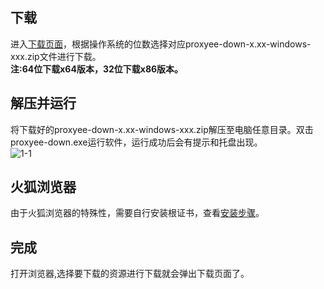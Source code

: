 ## 下载
进入[下载页面](https://github.com/monkeyWie/proxyee-down/releases)，根据操作系统的位数选择对应proxyee-down-x.xx-windows-xxx.zip文件进行下载。  
**注:64位下载x64版本，32位下载x86版本。**
## 解压并运行
将下载好的proxyee-down-x.xx-windows-xxx.zip解压至电脑任意目录。双击proxyee-down.exe运行软件，运行成功后会有提示和托盘出现。  
![1-1](https://github.com/monkeyWie/proxyee-down/raw/master/.guide/windows/imgs/1-1.png)
## 火狐浏览器
由于火狐浏览器的特殊性，需要自行安装根证书，查看[安装步骤](https://github.com/monkeyWie/proxyee-down/blob/master/.guide/common/ca/firefox/read.md)。
## 完成
打开浏览器,选择要下载的资源进行下载就会弹出下载页面了。    